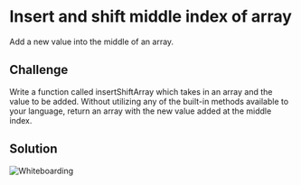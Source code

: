 # Insert and shift middle index of array
Add a new value into the middle of an array.

## Challenge
Write a function called insertShiftArray which takes in an array and the value to be added. Without utilizing any of the built-in methods available to your language, return an array with the new value added at the middle index.

## Solution
![Whiteboarding](https://github.com/katcosgrove/data-structures-and-algorithms/blob/shift-array/assets/shift-array.jpg)
